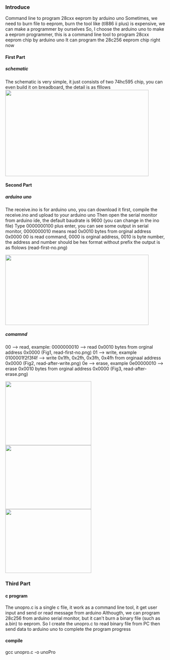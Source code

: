 ### Introduce

Command line to program 28cxx eeprom by arduino uno
Sometimes, we need to burn file to eeprom, burn the tool like (tl886 ii plus) is expensive, we can make a programmer by ourselves
So, I choose the arduino uno to make a eeprom programmer, this is a command line tool to program 28cxx eeprom chip by arduino uno
It can program the 28c256 eeprom chip right now

#### First Part

##### schematic
The schematic is very simple, it just consists of two 74hc595 chip, you can even build it on breadboard, the detail is as flllows
<img src="https://github.com/2076625923/arduino-programmer/blob/main/sch.png" width="450" height="270">

#### Second Part

##### arduino uno
The receive.ino is for arduino uno, you can download it first, compile the receive.ino and upload to your arduino uno
Then open the serial monitor from arduino ide, the default baudrate is 9600 (you can change in the ino file) 
Type 0000000100 plus enter, you can see some output in serial monitor, 0000000010 means read 0x0010 bytes from orginal address 0x0000
00 is read command, 0000 is orginal address, 0010 is byte number, the address and number should be hex format without prefix
the output is as flolows (read-first-no.png)

<img src="https://github.com/2076625923/arduino-programmer/blob/main/read-first-no.png" width="450" height="220">

##### comamnd
00 --> read,  example: 0000000010 --> read 0x0010 bytes from orginal address 0x0000 (Fig1, read-first-no.png)
01 --> write, example 0100001f2f3f4f --> write 0x1fh, 0x2fh, 0x3fh, 0x4fh from orginaal address 0x0000 (Fig2, read-after-write.png)
0e --> erase, example 0e00000010 --> erase 0x0010 bytes from orginal address 0x0000 (Fig3, read-after-erase.png)

<img src="https://github.com/2076625923/arduino-programmer/blob/main/read-first-no.png" width="270" height="200"><img src="https://github.com/2076625923/arduino-programmer/blob/main/read-after-write.png" width="270" height="200"><img src="https://github.com/2076625923/arduino-programmer/blob/main/read-after-erase.png" width="270" height="200"/>

### Third Part 

#### c program
The unopro.c is a single c file, it work as a command line tool, it get user input and send or read message from arduino 
Althougth, we can program 28c256 from arduino serial monitor, but it can't burn a binary file (such as a.bin) to eeprom.
So I create the unopro.c to read binary file from PC then send data to arduino uno to complete the program progress

#### compile

gcc unopro.c -o unoPro


